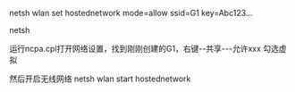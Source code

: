 netsh wlan set hostednetwork mode=allow ssid=G1 key=Abc123...

netsh

运行ncpa.cpl打开网络设置，找到刚刚创建的G1，右键--共享---允许xxx  勾选虚拟

然后开启无线网络
netsh wlan start hostednetwork